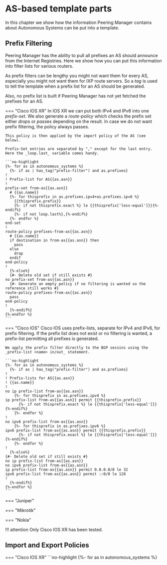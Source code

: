 # AS-based template parts
In this chapter we show how the information Peering Manager contains
about Autonomous Systems can be put into a template.


## Prefix Filtering
Peering Manager has the ability to pull all prefixes an AS should announce from
the Internet Registries.
Here we show how you can put this information into filter lists for
various routers.

As prefix filters can be lengthy you might not want them for every AS,
especially you might not want them for IXP route servers.
So a _tag_ is  used to tell the template when a prefix list for an AS
should be generated.

Also, no prefix list is built if Peering Manager has not yet fetched the
prefixes for an AS.

=== "Cisco IOS XR"
    In IOS XR we can put both IPv4 and IPv6 into one _prefix-set_.
    We also generate a _route-policy_ which checks the prefix set either
    *drop*s or *pass*es depending on the result.
    In case we do not want prefix filtering, the policy always passes.

    This policy is then applied by the import policy of the AS (see below).

    Prefix-Set entries are separated by "," except for the last entry.
    Here the _loop.last_ variable comes handy.

    ```no-highlight
    {%- for as in autonomous_systems %}
      {%- if as | has_tag("prefix-filter") and as.prefixes}
    !
    ! Prefix-list for AS{{as.asn}}
    !
    prefix-set from-as{{as.asn}}
      # {{as.name}}
      {%- for thisprefix in as.prefixes.ipv4+as.prefixes.ipv6 %}
        {{thisprefix.prefix}}
        {%- if not thisprefix.exact %} le {{thisprefix['less-equal']}}{%-endif%}
        {%- if not loop.last%},{%-endif%}
      {%- endfor %}
    end-set
    !
    route-policy prefixes-from-as{{as.asn}}
      # {{as.name}}
      if destination in from-as{{as.asn}} then
        pass
      else
        drop
      endif
    end-policy
    !
      {%-else%}
      {#- Delete old set if still exists #}
    no prefix-set from-as{{as.asn}}
      {#- Generate an empty policy if no filtering is wanted so the reference still works #}
    route-policy prefixes-from-as{{as.asn}}
      pass
    end-policy
    !
      {%-endif%}
    {%-endfor %}
    ```
=== "Cisco IOS"
    Cisco IOS uses prefix-lists, separate for IPv4 and IPv6,
    for prefix filtering.
    If the prefix list does not exist or no filtering is wanted,
    a prefix-list permitting all prefixes is generated.

    We apply the prefix filter directly to the BGP sessins using the
    _prefix-list <name> in/out_ statement.

    ```no-highlight
    {%- for as in autonomous_systems %}
      {%- if as | has_tag("prefix-filter") and as.prefixes}
    !
    ! Prefix-lists for AS{{as.asn}}
    ! {{as.name}}
    !
    no ip prefix-list from-as{{as.asn}}
        {%- for thisprefix in as.prefixes.ipv4 %}
    ip prefix-list from-as{{as.asn}} permit {{thisprefix.prefix}}
          {%- if not thisprefix.exact %} le {{thisprefix['less-equal']}}{%-endif%}
        {%- endfor %}
    !
    no ipv6 prefix-list from-as{{as.asn}}
        {%- for thisprefix in as.prefixes.ipv6 %}
    ipv6 prefix-list from-as{{as.asn}} permit {{thisprefix.prefix}}
          {%- if not thisprefix.exact %} le {{thisprefix['less-equal']}}{%-endif%}
        {%- endfor %}
    !
      {%-else%}
    {#- Delete old set if still exists #}
    no ip prefix-list from-as{{as.asn}}
    no ipv6 prefix-list from-as{{as.asn}}
    ip prefix-list from-as{{as.asn}} permit 0.0.0.0/0 le 32
    ipv6 prefix-list from-as{{as.asn}} permit ::0/0 le 128
    !
      {%-endif%}
    {%-endfor %}
    ```
=== "Juniper"

=== "Mikrotik"

=== "Nokia"

!!! attention
    Only Cisco IOS XR has been tested.

## Import and Export Policies

=== "Cisco IOS XR"
    ```no-highlight
    {%- for as in autonomous_systems %}
      

